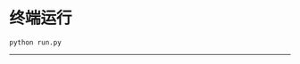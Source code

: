 # 终端运行

```shell
python run.py
```
**************************************************************************************************************************************************************************************************************************************************************************************************************************************************************************************************************************************************************************************************************************************************************************************************************************************************************************************************************************************************************************************************************************************************************************************************************************************************